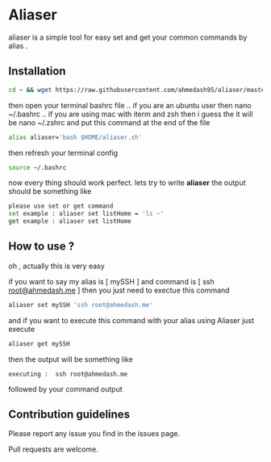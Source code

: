 # Aliaser
aliaser is a simple tool for easy set and get your common commands by alias .

## Installation

```bash
cd ~ && wget https://raw.githubusercontent.com/ahmedash95/aliaser/master/aliaser.sh
```

then open your terminal bashrc file .. if you are an ubuntu user then nano ~/.bashrc .. if you are using mac with iterm and zsh then i guess the it will be nano ~/.zshrc and put this command at the end of the file
```bash
alias aliaser='bash $HOME/aliaser.sh'
```

then refresh your terminal config 
```bash
source ~/.bashrc
```

now every thing should work perfect. lets try to write **aliaser** the output should be something like 
```bash
please use set or get command
set example : aliaser set listHome = 'ls ~'
get example : aliaser set listHome
```

## How to use ? 

oh , actually this is very easy

if you want to say my alias is [ mySSH ] and command is [ ssh root@ahmedash.me ] then you just need to exectue this command

```bash
aliaser set mySSH 'ssh root@ahmedash.me' 
```

and if you want to execute this command with your alias using Aliaser just execute

```bash
aliaser get mySSH
```

then the output will be something like 
```
executing :  ssh root@ahmedash.me
```
followed by your command output


## Contribution guidelines

Please report any issue you find in the issues page.

Pull requests are welcome.